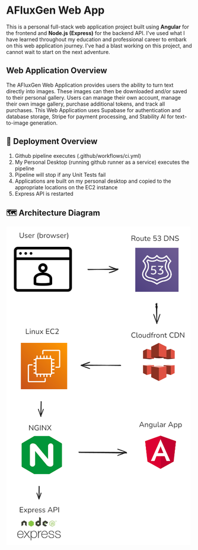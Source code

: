 # AFluxGen Web App

This is a personal full-stack web application project built using **Angular** for the frontend and **Node.js (Express)** for the backend API.
I've used what I have learned throughout my education and professional career to embark on this web application journey.
I've had a blast working on this project, and cannot wait to start on the next adventure.

## Web Application Overview

The AFluxGen Web Application provides users the ability to turn text directly into images. These images can then be downloaded and/or saved to their personal gallery.
Users can manage their own account, manage their own image gallery, purchase additional tokens, and track all purchases.
This Web Application uses Supabase for authentication and database storage, Stripe for payment processing, and Stability AI for text-to-image generation.

## 🚀 Deployment Overview

1. Github pipeline executes (.github/workflows/ci.yml)
2. My Personal Desktop (running github runner as a service) executes the pipeline
3. Pipeline will stop if any Unit Tests fail
4. Applications are built on my personal desktop and copied to the appropriate locations on the EC2 instance
5. Express API is restarted

## 🗺 Architecture Diagram


![diagram](/readme-assets/diagram.excalidraw.png)